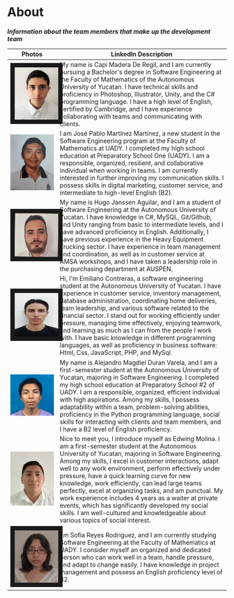 # About
_**Information about the team members that make up the development team**_

| Photos   | LinkedIn Description |
| :----------: | ---------- | 
|<img src="https://github.com/hjanssena/FIS-Proyecto/blob/5d2ba7ef3681f646a8feee988647e303018f1330/Assets/CapiMaderaDeRegil.jpeg" width="100" height="120" border="10"/>            | My name is Capi Madera De Regil, and I am currently pursuing a Bachelor's degree in Software Engineering at the Faculty of Mathematics of the Autonomous University of Yucatan. I have technical skills and proficiency in Photoshop, Illustrator, Unity, and the C# programming language. I have a high level of English, certified by Cambridge, and I have experience collaborating with teams and communicating with clients.|
|<img src="https://github.com/hjanssena/FIS-Proyecto/blob/bcd556ce2a859931295c1e472d012e36a3833b53/Assets/Foto%20JPabloMtz.jpeg"/>                  |I am José Pablo Martínez Martínez, a new student in the Software Engineering program at the Faculty of Mathematics at UADY. I completed my high school education at Preparatory School One (UADY). I am a responsible, organized, resilient, and collaborative individual when working in teams. I am currently interested in further improving my communication skills. I possess skills in digital marketing, customer service, and intermediate to high-level English (B2). |
|<img src="https://github.com/hjanssena/FIS-Proyecto/blob/21211bd92d88dec3c5bf458abcad3ca07da2b4b7/Assets/HugoJanssen.jpg" width="100" height="100" border="10"/>                            |My name is Hugo Janssen Aguilar, and I am a student of Software Engineering at the Autonomous University of Yucatan. I have knowledge in C#, MySQL, Git/Github, and Unity ranging from basic to intermediate levels, and I have advanced proficiency in English. Additionally, I have previous experience in the Heavy Equipment Trucking sector. I have experience in team management and coordination, as well as in customer service at AMSA workshops, and I have taken a leadership role in the purchasing department at AUSPEN.| 
|<img src="https://github.com/hjanssena/FIS-Proyecto/blob/21211bd92d88dec3c5bf458abcad3ca07da2b4b7/Assets/EmilianoContreras.jpg" width="100" height="100" border="10"/>                  |Hi, I'm Emiliano Contreras, a software engineering student at the Autonomous University of Yucatan. I have experience in customer service, inventory management, database administration, coordinating home deliveries, team leadership, and various software related to the financial sector. I stand out for working efficiently under pressure, managing time effectively, enjoying teamwork, and learning as much as I can from the people I work with. I have basic knowledge in different programming languages, as well as proficiency in business software: Html, Css, JavaScript, PHP, and MySql.|
|<img src="https://github.com/hjanssena/FIS-Proyecto/blob/9a3b2014d858621ca0f105baa1f0d029c9bb9968/Assets/FotoAlex.jpg"/>                | My name is Alejandro Magdiel Duran Varela, and I am a first-semester student at the Autonomous University of Yucatan, majoring in Software Engineering. I completed my high school education at Preparatory School #2 of UADY. I am a responsible, organized, efficient individual with high aspirations. Among my skills, I possess adaptability within a team, problem-solving abilities, proficiency in the Python programming language, social skills for interacting with clients and team members, and I have a B2 level of English proficiency. |
|<img src="https://github.com/hjanssena/FIS-Proyecto/blob/b74a8f0286ed9872940f5aab4377e26ed714673c/FOTO.jpeg"/>                  |Nice to meet you, I introduce myself as Edwing Molina. I am a first-semester student at the Autonomous University of Yucatan, majoring in Software Engineering. Among my skills, I excel in customer interactions, adapt well to any work environment, perform effectively under pressure, have a quick learning curve for new knowledge, work efficiently, can lead large teams perfectly, excel at organizing tasks, and am punctual. My work experience includes 4 years as a waiter at private events, which has significantly developed my social skills. I am well-cultured and knowledgeable about various topics of social interest. |
|<img src="https://github.com/hjanssena/FIS-Proyecto/blob/Sofia-Reyes-R-patch-1/Assets/sofiareyes.jpg" width="100" height="120" border="10"/>                  | I'm Sofia Reyes Rodriguez, and I am currently studying Software Engineering at the Faculty of Mathematics at UADY. I consider myself an organized and dedicated person who can work well in a team, handle pressure, and adapt to change easily. I have knowledge in project management and possess an English proficiency level of B2.|
